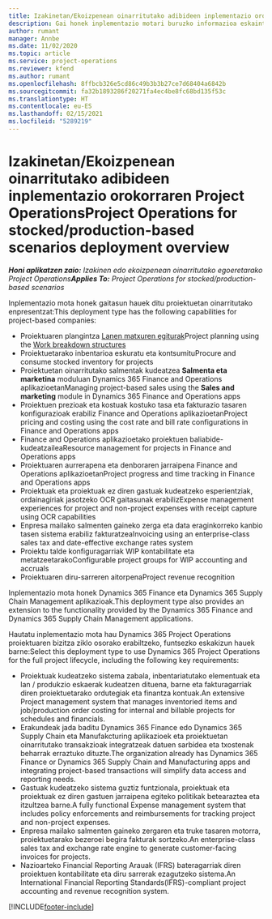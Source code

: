 ```yaml
---
title: Izakinetan/Ekoizpenean oinarritutako adibideen inplementazio orokorraren Project Operations
description: Gai honek inplementazio motari buruzko informazioa eskaintzen du, produkzioan oinarritutako / ekoizpenean oinarritutako Project Operations-en eragiketak.
author: rumant
manager: Annbe
ms.date: 11/02/2020
ms.topic: article
ms.service: project-operations
ms.reviewer: kfend
ms.author: rumant
ms.openlocfilehash: 8ffbcb326e5cd86c49b3b3b27ce7d68404a6842b
ms.sourcegitcommit: fa32b1893286f20271fa4ec4be8fc68bd135f53c
ms.translationtype: HT
ms.contentlocale: eu-ES
ms.lasthandoff: 02/15/2021
ms.locfileid: "5289219"
---
```

# <a name="project-operations-for-stockedproduction-based-scenarios-deployment-overview"></a><span data-ttu-id="75e33-103">Izakinetan/Ekoizpenean oinarritutako adibideen inplementazio orokorraren Project Operations</span><span class="sxs-lookup"><span data-stu-id="75e33-103">Project Operations for stocked/production-based scenarios deployment overview</span></span>

<span data-ttu-id="75e33-104">_**Honi aplikatzen zaio:** Izakinen edo ekoizpenean oinarritutako egoeretarako Project Operations_</span><span class="sxs-lookup"><span data-stu-id="75e33-104">_**Applies To:** Project Operations for stocked/production-based scenarios_</span></span>


<span data-ttu-id="75e33-105">Inplementazio mota honek gaitasun hauek ditu proiektuetan oinarritutako enpresentzat:</span><span class="sxs-lookup"><span data-stu-id="75e33-105">This deployment type has the following capabilities for project-based companies:</span></span>

- <span data-ttu-id="75e33-106">Proiektuaren plangintza [Lanen matxuren egiturak](work-breakdown-structures.md)</span><span class="sxs-lookup"><span data-stu-id="75e33-106">Project planning using the [Work breakdown structures](work-breakdown-structures.md)</span></span>
- <span data-ttu-id="75e33-107">Proiektuetarako inbentarioa eskuratu eta kontsumitu</span><span class="sxs-lookup"><span data-stu-id="75e33-107">Procure and consume stocked inventory for projects</span></span>
- <span data-ttu-id="75e33-108">Proiektuetan oinarritutako salmentak kudeatzea **Salmenta eta marketina** moduluan Dynamics 365 Finance and Operations aplikazioetan</span><span class="sxs-lookup"><span data-stu-id="75e33-108">Managing project-based sales using the **Sales and marketing** module in Dynamics 365 Finance and Operations apps</span></span>
- <span data-ttu-id="75e33-109">Proiektuen prezioak eta kostuak kostuko tasa eta fakturazio tasaren konfigurazioak erabiliz Finance and Operations aplikazioetan</span><span class="sxs-lookup"><span data-stu-id="75e33-109">Project pricing and costing using the cost rate and bill rate configurations in Finance and Operations apps</span></span>
- <span data-ttu-id="75e33-110">Finance and Operations aplikazioetako proiektuen baliabide-kudeatzailea</span><span class="sxs-lookup"><span data-stu-id="75e33-110">Resource management for projects in Finance and Operations apps</span></span>
- <span data-ttu-id="75e33-111">Proiektuaren aurrerapena eta denboraren jarraipena Finance and Operations aplikazioetan</span><span class="sxs-lookup"><span data-stu-id="75e33-111">Project progress and time tracking in Finance and Operations apps</span></span>
- <span data-ttu-id="75e33-112">Proiektuak eta proiektuak ez diren gastuak kudeatzeko esperientziak, ordainagiriak jasotzeko OCR gaitasunak erabiliz</span><span class="sxs-lookup"><span data-stu-id="75e33-112">Expense management experiences for project and non-project expenses with receipt capture using OCR capabilities</span></span>
- <span data-ttu-id="75e33-113">Enpresa mailako salmenten gaineko zerga eta data eraginkorreko kanbio tasen sistema erabiliz fakturatzea</span><span class="sxs-lookup"><span data-stu-id="75e33-113">Invoicing using an enterprise-class sales tax and date-effective exchange rates system</span></span>
- <span data-ttu-id="75e33-114">Proiektu talde konfiguragarriak WIP kontabilitate eta metatzeetarako</span><span class="sxs-lookup"><span data-stu-id="75e33-114">Configurable project groups for WIP accounting and accruals</span></span>
- <span data-ttu-id="75e33-115">Proiektuaren diru-sarreren aitorpena</span><span class="sxs-lookup"><span data-stu-id="75e33-115">Project revenue recognition</span></span>

<span data-ttu-id="75e33-116">Inplementazio mota honek Dynamics 365 Finance eta Dynamics 365 Supply Chain Management aplikazioak.</span><span class="sxs-lookup"><span data-stu-id="75e33-116">This deployment type also provides an extension to the functionality provided by the Dynamics 365 Finance and Dynamics 365 Supply Chain Management applications.</span></span>

<span data-ttu-id="75e33-117">Hautatu inplementazio mota hau Dynamics 365 Project Operations proiektuaren bizitza ziklo osorako erabiltzeko, funtsezko eskakizun hauek barne:</span><span class="sxs-lookup"><span data-stu-id="75e33-117">Select this deployment type to use Dynamics 365 Project Operations for the full project lifecycle, including the following key requirements:</span></span>

- <span data-ttu-id="75e33-118">Proiektuak kudeatzeko sistema zabala, inbentariatutako elementuak eta lan / produkzio eskaerak kudeatzen dituena, barne eta fakturagarriak diren proiektuetarako ordutegiak eta finantza kontuak.</span><span class="sxs-lookup"><span data-stu-id="75e33-118">An extensive Project management system that manages inventoried items and job/production order costing for internal and billable projects for schedules and financials.</span></span>
- <span data-ttu-id="75e33-119">Erakundeak jada baditu Dynamics 365 Finance edo Dynamics 365 Supply Chain eta Manufakcturing aplikazioek eta proiektuetan oinarritutako transakzioak integratzeak datuen sarbidea eta txostenak beharrak erraztuko dituzte.</span><span class="sxs-lookup"><span data-stu-id="75e33-119">The organization already has Dynamics 365 Finance or Dynamics 365 Supply Chain and Manufacturing apps and integrating project-based transactions will simplify data access and reporting needs.</span></span>
- <span data-ttu-id="75e33-120">Gastuak kudeatzeko sistema guztiz funtzionala, proiektuak eta proiektuak ez diren gastuen jarraipena egiteko politikak betearaztea eta itzultzea barne.</span><span class="sxs-lookup"><span data-stu-id="75e33-120">A fully functional Expense management system that includes policy enforcements and reimbursements for tracking project and non-project expenses.</span></span>
- <span data-ttu-id="75e33-121">Enpresa mailako salmenten gaineko zergaren eta truke tasaren motorra, proiektuetarako bezeroei begira fakturak sortzeko.</span><span class="sxs-lookup"><span data-stu-id="75e33-121">An enterprise-class sales tax and exchange rate engine to generate customer-facing invoices for projects.</span></span>
- <span data-ttu-id="75e33-122">Nazioarteko Financial Reporting Arauak (IFRS) bateragarriak diren proiektuen kontabilitate eta diru sarrerak ezagutzeko sistema.</span><span class="sxs-lookup"><span data-stu-id="75e33-122">An International Financial Reporting Standards(IFRS)-compliant project accounting and revenue recognition system.</span></span>



[!INCLUDE[footer-include](../includes/footer-banner.md)]